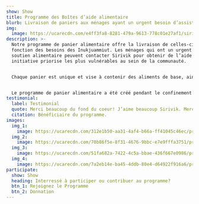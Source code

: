 ```yaml
---
show: Show
title: Programme des Boîtes d’aide alimentaire
blurb: Livraison de paniers aux ménages ayant un urgent besoin d’assistance
img:
  image: https://ucarecdn.com/e4ff3fa8-8281-479a-9613-778c01e27af1/sirivik1.jpeg
description: >-
  Notre programme de panier alimentaire offre la livraison de celles-ci en
  fonction des besoins des Inukjuammiut. Les ménages qui ont un urgent besoin de
  soutien alimentaire peuvent contacter Sirivik pour obtenir de l’aide. Cette
  initiative priorise les plus vulnérables au sein de la communauté.


  Chaque panier est unique et vise à contenir des aliments de base, ainsi que des recettes simples se mariant au contenu dans le but d’accroître les compétences des participants en matière d’alimentation saine et de préparation des aliments.


  Le programme de panier alimentaire a été créé pendant le confinement du printemps 2020 et a évolué depuis, prenant de nombreuses formes tout en veillant à ce que le soutien alimentaire aux Inukjuammiuts se poursuive.
testimonial:
  label: Testimonial
  quote: Merci beaucoup du fond du coeur! J’aime beaucoup Sirivik. Merci”
  citation: Bénéficiaire du programme.
images:
  img_1:
    image: https://ucarecdn.com/312e1b50-aa31-4af4-b66a-ff41045c46ec/program_foodbox_gallery_1.jpg
  img_2:
    image: https://ucarecdn.com/70b86f5e-8f31-4676-9bbc-e7e9fffa3751/program_foodbox_gallery_2.jpg
  img_3:
    image: https://ucarecdn.com/51fa682a-7422-4c5a-bbae-436f667e0986/program_foodbox_gallery_3.jpg
  img_4:
    image: https://ucarecdn.com/7a2eb14e-ba45-4ddb-80e4-d64922f916a6/program_foodbox_gallery_4.jpg
participate:
  show: Show
  heading: Interressé à participer ou contribuer au programme?
  btn_1: Rejoignez le Programme
  btn_2: Donnation
---
```

